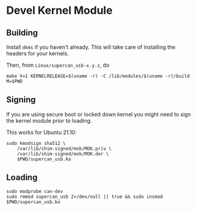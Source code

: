 # Devel Kernel Module

## Building

Install `dkms` if you haven't already. This will take care of installing the headers for your kernels.

Then, from `Linux/supercan_usb-x.y.z`, do

```
make V=1 KERNELRELEASE=$(uname -r) -C /lib/modules/$(uname -r)/build M=$PWD
```


## Signing


If you are using secure boot or locked down kernel you might need to sign the kernel module prior to loading.

This works for Ubuntu 21.10:

```
sudo kmodsign sha512 \
	/var/lib/shim-signed/mok/MOK.priv \
    /var/lib/shim-signed/mok/MOK.der \
	$PWD/supercan_usb.ko

```



## Loading


```
sudo modprobe can-dev
sudo rmmod supercan_usb 2>/dev/null || true && sudo insmod $PWD/supercan_usb.ko
```

